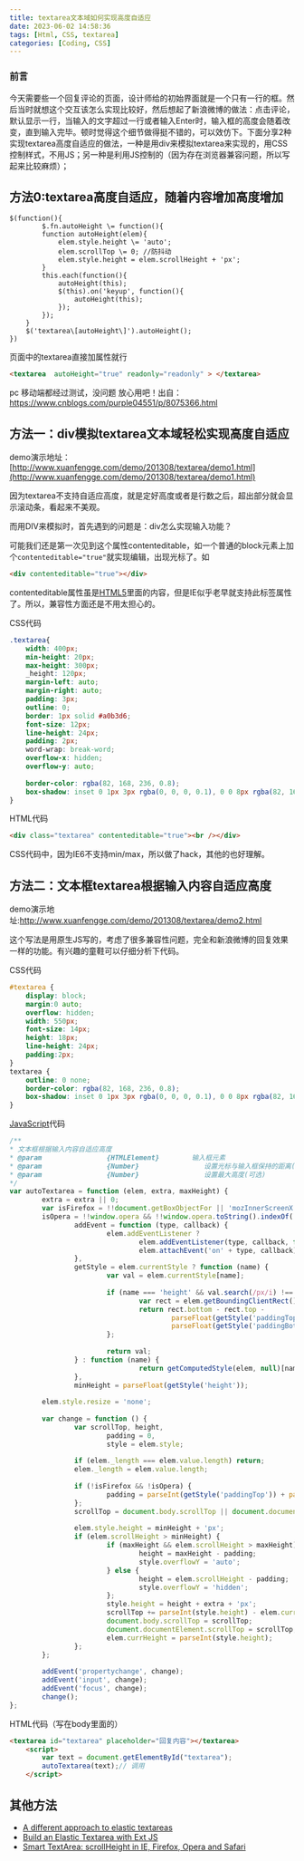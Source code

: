 ```yaml
---
title: textarea文本域如何实现高度自适应
date: 2023-06-02 14:58:36
tags: [Html, CSS, textarea]
categories: [Coding, CSS]
---
```


### 前言

今天需要些一个回复评论的页面，设计师给的初始界面就是一个只有一行的框。然后当时就想这个交互该怎么实现比较好，然后想起了新浪微博的做法：点击评论，默认显示一行，当输入的文字超过一行或者输入Enter时，输入框的高度会随着改变，直到输入完毕。顿时觉得这个细节做得挺不错的，可以效仿下。下面分享2种实现textarea高度自适应的做法，一种是用div来模拟textarea来实现的，用CSS控制样式，不用JS；另一种是利用JS控制的（因为存在浏览器兼容问题，所以写起来比较麻烦）；

方法0:textarea高度自适应，随着内容增加高度增加
----------------------------

```
$(function(){
        $.fn.autoHeight \= function(){    
        function autoHeight(elem){
            elem.style.height \= 'auto';
            elem.scrollTop \= 0; //防抖动
            elem.style.height = elem.scrollHeight + 'px';
        }
        this.each(function(){
            autoHeight(this);
            $(this).on('keyup', function(){
                autoHeight(this);
            });
        });     
    }                
    $('textarea\[autoHeight\]').autoHeight();    
})
```

页面中的textarea直接加属性就行
```html
<textarea  autoHeight="true" readonly="readonly" > </textarea>
```
pc   移动端都经过测试，没问题 放心用吧！出自：<https://www.cnblogs.com/purple04551/p/8075366.html>

方法一：div模拟textarea文本域轻松实现高度自适应
-----------------------------------------------------------------------------

demo演示地址：[http://www.xuanfengge.com/demo/201308/textarea/demo1.html](http://www.xuanfengge.com/demo/201308/textarea/demo1.html)

因为textarea不支持自适应高度，就是定好高度或者是行数之后，超出部分就会显示滚动条，看起来不美观。

而用DIV来模拟时，首先遇到的问题是：div怎么实现输入功能？

可能我们还是第一次见到这个属性contenteditable，如一个普通的block元素上加个`contenteditable="true"`就实现编辑，出现光标了。如

```html
<div contenteditable="true"></div>
```

contenteditable属性虽是[HTML5](http://lib.csdn.net/base/html5 "HTML5知识库")里面的内容，但是IE似乎老早就支持此标签属性了。所以，兼容性方面还是不用太担心的。

CSS代码

```css
.textarea{
    width: 400px;
    min-height: 20px;
    max-height: 300px;
    _height: 120px;
    margin-left: auto;
    margin-right: auto;
    padding: 3px;
    outline: 0;
    border: 1px solid #a0b3d6;
    font-size: 12px;
    line-height: 24px;
    padding: 2px;
    word-wrap: break-word;
    overflow-x: hidden;
    overflow-y: auto;
 
    border-color: rgba(82, 168, 236, 0.8);
    box-shadow: inset 0 1px 3px rgba(0, 0, 0, 0.1), 0 0 8px rgba(82, 168, 236, 0.6);
}
```

 HTML代码

 ```html
 <div class="textarea" contenteditable="true"><br /></div>
 ```
CSS代码中，因为IE6不支持min/max，所以做了hack，其他的也好理解。

方法二：文本框textarea根据输入内容自适应高度
-----------------------------------------------------------------------------
demo演示地址:http://www.xuanfengge.com/demo/201308/textarea/demo2.html

这个写法是用原生JS写的，考虑了很多兼容性问题，完全和新浪微博的回复效果一样的功能。有兴趣的童鞋可以仔细分析下代码。

CSS代码

```css
#textarea {
    display: block;
    margin:0 auto;
    overflow: hidden;
    width: 550px;
    font-size: 14px;
    height: 18px;
    line-height: 24px;
    padding:2px;
}
textarea {
    outline: 0 none;
    border-color: rgba(82, 168, 236, 0.8);
    box-shadow: inset 0 1px 3px rgba(0, 0, 0, 0.1), 0 0 8px rgba(82, 168, 236, 0.6);
}
```

[JavaScript](http://lib.csdn.net/base/javascript)代码

```js
/**
* 文本框根据输入内容自适应高度
* @param                {HTMLElement}        输入框元素
* @param                {Number}                设置光标与输入框保持的距离(默认0)
* @param                {Number}                设置最大高度(可选)
*/
var autoTextarea = function (elem, extra, maxHeight) {
        extra = extra || 0;
        var isFirefox = !!document.getBoxObjectFor || 'mozInnerScreenX' in window,
        isOpera = !!window.opera && !!window.opera.toString().indexOf('Opera'),
                addEvent = function (type, callback) {
                        elem.addEventListener ?
                                elem.addEventListener(type, callback, false) :
                                elem.attachEvent('on' + type, callback);
                },
                getStyle = elem.currentStyle ? function (name) {
                        var val = elem.currentStyle[name];
 
                        if (name === 'height' && val.search(/px/i) !== 1) {
                                var rect = elem.getBoundingClientRect();
                                return rect.bottom - rect.top -
                                        parseFloat(getStyle('paddingTop')) -
                                        parseFloat(getStyle('paddingBottom')) + 'px';        
                        };
 
                        return val;
                } : function (name) {
                                return getComputedStyle(elem, null)[name];
                },
                minHeight = parseFloat(getStyle('height'));
 
        elem.style.resize = 'none';
 
        var change = function () {
                var scrollTop, height,
                        padding = 0,
                        style = elem.style;
 
                if (elem._length === elem.value.length) return;
                elem._length = elem.value.length;
 
                if (!isFirefox && !isOpera) {
                        padding = parseInt(getStyle('paddingTop')) + parseInt(getStyle('paddingBottom'));
                };
                scrollTop = document.body.scrollTop || document.documentElement.scrollTop;
 
                elem.style.height = minHeight + 'px';
                if (elem.scrollHeight > minHeight) {
                        if (maxHeight && elem.scrollHeight > maxHeight) {
                                height = maxHeight - padding;
                                style.overflowY = 'auto';
                        } else {
                                height = elem.scrollHeight - padding;
                                style.overflowY = 'hidden';
                        };
                        style.height = height + extra + 'px';
                        scrollTop += parseInt(style.height) - elem.currHeight;
                        document.body.scrollTop = scrollTop;
                        document.documentElement.scrollTop = scrollTop;
                        elem.currHeight = parseInt(style.height);
                };
        };
 
        addEvent('propertychange', change);
        addEvent('input', change);
        addEvent('focus', change);
        change();
};
```

HTML代码（写在body里面的）

```html
<textarea id="textarea" placeholder="回复内容"></textarea>
    <script>
        var text = document.getElementById("textarea");
        autoTextarea(text);// 调用
    </script>
```

其他方法
----

- [A different approach to elastic textareas](http://leaverou.me/2009/11/a-different-approach-to-elastic-textareas/)
- [Build an Elastic Textarea with Ext JS](http://sixrevisions.com/javascript/build-an-elastic-textarea-with-ext-js/)
- [Smart TextArea: scrollHeight in IE, Firefox, Opera and Safari](http://yottaworks.net/smart-textarea-scrollheight-ie-firefox-opera-safari/)